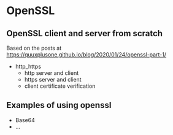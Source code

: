 # OpenSSL

## OpenSSL client and server from scratch

Based on the posts at https://quuxplusone.github.io/blog/2020/01/24/openssl-part-1/

* http_https
  * http server and client
  * https server and client
  * client certificate verification

## Examples of using openssl

* Base64
* ...
